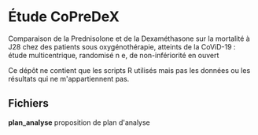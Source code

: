 # Étude CoPreDeX


Comparaison de la Prednisolone et de la Dexaméthasone sur la mortalité à J28 chez des patients sous oxygénothérapie, atteints de la CoViD-19 : étude multicentrique, randomisé n e, de non-infériorité en ouvert

Ce dépôt ne contient que les scripts R utilisés mais pas les données ou les résultats qui ne m'appartiennent pas.  


## Fichiers
**plan_analyse** proposition de plan d'analyse
